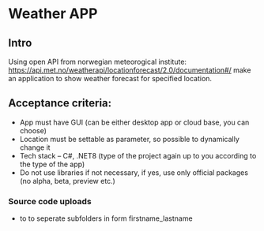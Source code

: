 # Weather APP
## Intro
Using open API from norwegian meteorogical institute:
https://api.met.no/weatherapi/locationforecast/2.0/documentation#/
make an application to show weather forecast for specified location.

## Acceptance criteria:
-	App must have GUI (can be either desktop app or cloud base, you can choose)
-	Location must be settable as parameter, so possible to dynamically change it
-	Tech stack – C#, .NET8 (type of the project again up to you according to the type of the app)
-	Do not use libraries if not necessary, if yes, use only official packages (no alpha, beta, preview etc.)

### Source code uploads
- to to seperate subfolders in form firstname_lastname